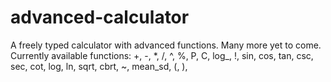 # advanced-calculator
A freely typed calculator with advanced functions. Many more yet to come. 
Currently available functions: +, -, *, /, ^, %, P, C, log_, !, sin, cos, tan, csc, sec, cot, log, ln, sqrt, cbrt, ~, mean_sd, (, ),
